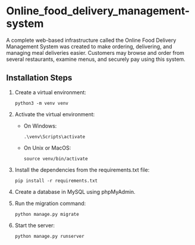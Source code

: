 # Online_food_delivery_management-system
A complete web-based infrastructure called the Online Food Delivery Management System was created to make ordering, delivering, and managing meal deliveries easier. Customers may browse and order from several restaurants, examine menus, and securely pay using this system.

## Installation Steps

1. Create a virtual environment:
    ```
    python3 -m venv venv
    ```

2. Activate the virtual environment:
    - On Windows:
        ```
        .\venv\Scripts\activate
        ```
    - On Unix or MacOS:
        ```
        source venv/bin/activate
        ```

3. Install the dependencies from the requirements.txt file:
    ```
    pip install -r requirements.txt
    ```

4. Create a database in MySQL using phpMyAdmin.

5. Run the migration command:
    ```
    python manage.py migrate
    ```

6. Start the server:
    ```
    python manage.py runserver
    ```
